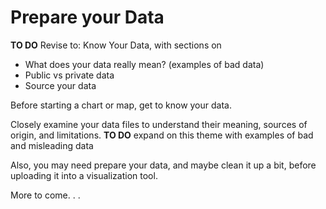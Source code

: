# Prepare your Data

**TO DO** Revise to: Know Your Data, with sections on
- What does your data really mean? (examples of bad data)
- Public vs private data
- Source your data

Before starting a chart or map, get to know your data.

Closely examine your data files to understand their meaning, sources of origin, and limitations. **TO DO** expand on this theme with examples of bad and misleading data

Also, you may need prepare your data, and maybe clean it up a bit, before uploading it into a visualization tool.

More to come. . .
